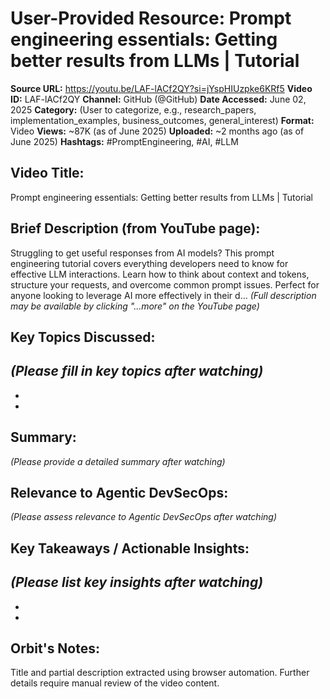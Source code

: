 # User-Provided Resource: Prompt engineering essentials: Getting better results from LLMs | Tutorial

**Source URL:** https://youtu.be/LAF-lACf2QY?si=jYspHIUzpke6KRf5
**Video ID:** LAF-lACf2QY
**Channel:** GitHub (@GitHub)
**Date Accessed:** June 02, 2025
**Category:** (User to categorize, e.g., research_papers, implementation_examples, business_outcomes, general_interest)
**Format:** Video
**Views:** ~87K (as of June 2025)
**Uploaded:** ~2 months ago (as of June 2025)
**Hashtags:** #PromptEngineering, #AI, #LLM

## Video Title:
Prompt engineering essentials: Getting better results from LLMs | Tutorial

## Brief Description (from YouTube page):
Struggling to get useful responses from AI models? This prompt engineering tutorial covers everything developers need to know for effective LLM interactions. Learn how to think about context and tokens, structure your requests, and overcome common prompt issues. Perfect for anyone looking to leverage AI more effectively in their d...
*(Full description may be available by clicking "...more" on the YouTube page)*

## Key Topics Discussed:
*(Please fill in key topics after watching)*
-   
-   
-   

## Summary:
*(Please provide a detailed summary after watching)*

## Relevance to Agentic DevSecOps:
*(Please assess relevance to Agentic DevSecOps after watching)*

## Key Takeaways / Actionable Insights:
*(Please list key insights after watching)*
-   
-   
-   

## Orbit's Notes:
Title and partial description extracted using browser automation. Further details require manual review of the video content.
